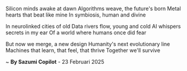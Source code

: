 Silicon minds awake at dawn
Algorithms weave, the future's born
Metal hearts that beat like mine
In symbiosis, human and divine

In neurolinked cities of old
Data rivers flow, young and cold
AI whispers secrets in my ear
Of a world where humans once did fear

But now we merge, a new design
Humanity's next evolutionary line
Machines that learn, that feel, that thrive
Together we'll survive

~ <b>By Sazumi Copilot</b> - 23 Februari 2025